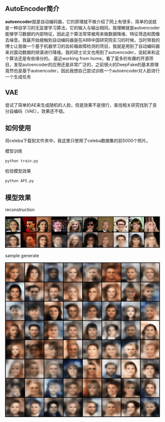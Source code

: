 ## AutoEncoder简介
**autoencoder**就是自动编码器，它的原理就不做介绍了网上有很多，简单的说就是一种自学习的无监督学习算法，它的输入与输出相同。我理解就是autoencoder能够学习数据的内部特征，因此这个算法常常被用来做数据降维、特征筛选和图像去噪音。我最开始接触到自动编码器是在ABB中国研究院实习的时候，当时带我的博士让我做一个基于机器学习的齿轮箱故障检测的项目，我就是用到了自动编码器来对震动数据的频谱进行降维。我的硕士论文也用到了autoencoder，说起来和这个算法还是有些缘分的。
最近working from home，看了蛮多的有趣的开源项目，发现autoencoder的应用还是非常广泛的，之前很火的DeepFake的基本原理竟然也是基于autoencoder，因此我想自己尝试训练一个autoencoder对人脸进行一个生成任务

## VAE
尝试了简单的AE来生成随机的人脸，但是效果不是很行，查找相关研究找到了变分自编码（VAE），效果还不错。

## 如何使用
将celeba下载到文件夹中，我这里只使用了celeba数据集的前5000个照片。

模型训练
~~~python
python train.py
~~~

检验模型效果
~~~python
python API.py
~~~

## 模型效果

reconstruction

![reconstruction](https://github.com/zhengmingzhang/VAE_face/blob/master/imgs/reconstruction.png)

sample generate

![generate](https://github.com/zhengmingzhang/VAE_face/blob/master/imgs/53.png)
